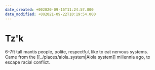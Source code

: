 ```yaml
---
date_created: +002020-09-15T11:24:57.000
date_modified: +002021-09-22T10:19:54.000
---
```


# Tz'k

6-7ft tall mantis people, polite, respectful, like to eat nervous systems. Came from the [[../places/aiola_system|Aiola system]] millennia ago, to escape racial conflict.
